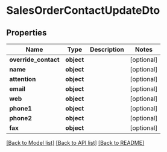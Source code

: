 # SalesOrderContactUpdateDto

## Properties
Name | Type | Description | Notes
------------ | ------------- | ------------- | -------------
**override_contact** | **object** |  | [optional] 
**name** | **object** |  | [optional] 
**attention** | **object** |  | [optional] 
**email** | **object** |  | [optional] 
**web** | **object** |  | [optional] 
**phone1** | **object** |  | [optional] 
**phone2** | **object** |  | [optional] 
**fax** | **object** |  | [optional] 

[[Back to Model list]](../README.md#documentation-for-models) [[Back to API list]](../README.md#documentation-for-api-endpoints) [[Back to README]](../README.md)


